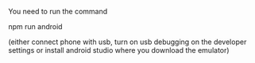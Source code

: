 You need to run the command

npm run android

(either connect phone with usb, turn on usb debugging on the developer settings or install android studio where you download the emulator)